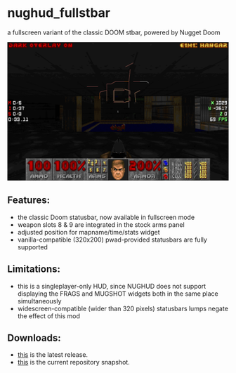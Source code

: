 # nughud_fullstbar

a fullscreen variant of the classic DOOM stbar, powered by Nugget Doom


![README](https://raw.githubusercontent.com/liPillON/nughud_fullstbar/main/README.png)


## Features:
- the classic Doom statusbar, now available in fullscreen mode
- weapon slots 8 & 9 are integrated in the stock arms panel
- adjusted position for mapname/time/stats widget
- vanilla-compatible (320x200) pwad-provided statusbars are fully supported


## Limitations:
- this is a singleplayer-only HUD, since NUGHUD does not support displaying the FRAGS and MUGSHOT widgets both in the same place simultaneously
- widescreen-compatible (wider than 320 pixels) statusbars lumps negate the effect of this mod


## Downloads:
- [this](https://github.com/liPillON/nughud_fullstbar/releases/latest) is the latest release.
- [this](https://github.com/liPillON/nughud_fullstbar/archive/refs/heads/main.zip) is the current repository snapshot.

